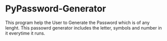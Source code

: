 # PyPassword-Generator
This program help the User to Generate the Password which is of any lenght. This passowrd generator includes the letter, symbols and number in it everytime it runs.
